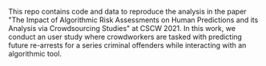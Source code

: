 This repo contains code and data to reproduce the analysis in the paper "The
Impact of Algorithmic Risk Assessments on Human Predictions and its Analysis via
Crowdsourcing Studies" at CSCW 2021. In this work, we conduct an user
study where crowdworkers are tasked with predicting future re-arrests for a
series criminal offenders while interacting with an algorithmic tool. 
